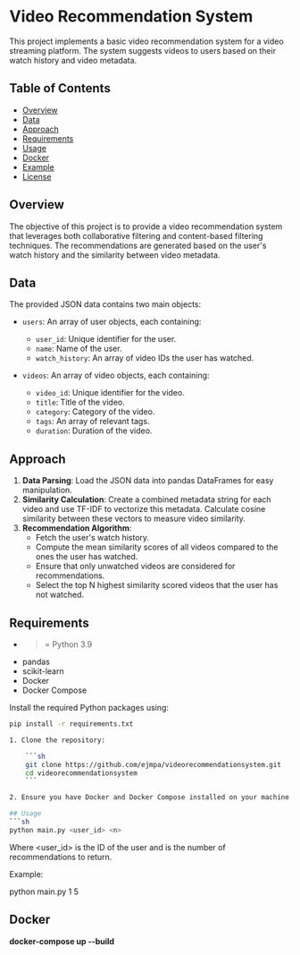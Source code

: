 # Video Recommendation System

This project implements a basic video recommendation system for a video streaming platform. The system suggests videos to users based on their watch history and video metadata.

## Table of Contents
- [Overview](#overview)
- [Data](#data)
- [Approach](#approach)
- [Requirements](#requirements)
- [Usage](#usage)
- [Docker](#docker)
- [Example](#example)
- [License](#license)

## Overview

The objective of this project is to provide a video recommendation system that leverages both collaborative filtering and content-based filtering techniques. The recommendations are generated based on the user's watch history and the similarity between video metadata.

## Data

The provided JSON data contains two main objects:

- `users`: An array of user objects, each containing:
  - `user_id`: Unique identifier for the user.
  - `name`: Name of the user.
  - `watch_history`: An array of video IDs the user has watched.

- `videos`: An array of video objects, each containing:
  - `video_id`: Unique identifier for the video.
  - `title`: Title of the video.
  - `category`: Category of the video.
  - `tags`: An array of relevant tags.
  - `duration`: Duration of the video.

## Approach

1. **Data Parsing**: Load the JSON data into pandas DataFrames for easy manipulation.
2. **Similarity Calculation**: Create a combined metadata string for each video and use TF-IDF to vectorize this metadata. Calculate cosine similarity between these vectors to measure video similarity.
3. **Recommendation Algorithm**:
   - Fetch the user's watch history.
   - Compute the mean similarity scores of all videos compared to the ones the user has watched.
   - Ensure that only unwatched videos are considered for recommendations.
   - Select the top N highest similarity scored videos that the user has not watched.

## Requirements

- >= Python 3.9
- pandas
- scikit-learn
- Docker
- Docker Compose

Install the required Python packages using:
```sh
pip install -r requirements.txt

1. Clone the repository:

    ```sh
    git clone https://github.com/ejmpa/videorecommendationsystem.git
    cd videorecommendationsystem
    ```

2. Ensure you have Docker and Docker Compose installed on your machine.

## Usage
```sh
python main.py <user_id> <n>
```

Where <user_id> is the ID of the user and <n> is the number of recommendations to return.

Example:

python main.py 1 5

## Docker

**docker-compose up --build**

